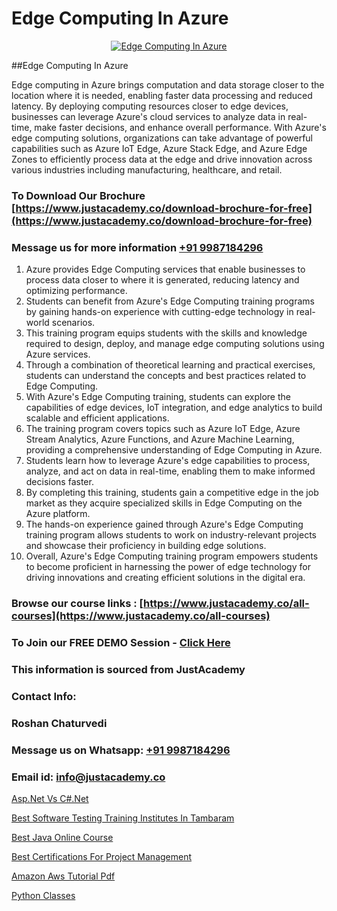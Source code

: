 # Edge Computing In Azure

<p align="center">
  <a href="https://justacademy.co/course-detail/microsoft-azure-training">
    <img src="https://justacademy.co/storage2/course_image/1708336833_course_image.png" alt="Edge Computing In Azure">
  </a>
</p>
##Edge Computing In Azure

Edge computing in Azure brings computation and data storage closer to the location where it is needed, enabling faster data processing and reduced latency. By deploying computing resources closer to edge devices, businesses can leverage Azure's cloud services to analyze data in real-time, make faster decisions, and enhance overall performance. With Azure's edge computing solutions, organizations can take advantage of powerful capabilities such as Azure IoT Edge, Azure Stack Edge, and Azure Edge Zones to efficiently process data at the edge and drive innovation across various industries including manufacturing, healthcare, and retail.
### To Download Our Brochure [https://www.justacademy.co/download-brochure-for-free](https://www.justacademy.co/download-brochure-for-free)
### Message us for more information [+91 9987184296](https://api.whatsapp.com/send?phone=919987184296)
1) Azure provides Edge Computing services that enable businesses to process data closer to where it is generated, reducing latency and optimizing performance.
2) Students can benefit from Azure's Edge Computing training programs by gaining hands-on experience with cutting-edge technology in real-world scenarios.
3) This training program equips students with the skills and knowledge required to design, deploy, and manage edge computing solutions using Azure services.
4) Through a combination of theoretical learning and practical exercises, students can understand the concepts and best practices related to Edge Computing.
5) With Azure's Edge Computing training, students can explore the capabilities of edge devices, IoT integration, and edge analytics to build scalable and efficient applications.
6) The training program covers topics such as Azure IoT Edge, Azure Stream Analytics, Azure Functions, and Azure Machine Learning, providing a comprehensive understanding of Edge Computing in Azure.
7) Students learn how to leverage Azure's edge capabilities to process, analyze, and act on data in real-time, enabling them to make informed decisions faster.
8) By completing this training, students gain a competitive edge in the job market as they acquire specialized skills in Edge Computing on the Azure platform.
9) The hands-on experience gained through Azure's Edge Computing training program allows students to work on industry-relevant projects and showcase their proficiency in building edge solutions.
10) Overall, Azure's Edge Computing training program empowers students to become proficient in harnessing the power of edge technology for driving innovations and creating efficient solutions in the digital era.

### Browse our course links : [https://www.justacademy.co/all-courses](https://www.justacademy.co/all-courses) 
### To Join our FREE DEMO Session - [Click Here](https://www.justacademy.co/register-for-course-demo)


### This information is sourced from JustAcademy
### Contact Info:
### Roshan Chaturvedi
### Message us on Whatsapp: [+91 9987184296](https://api.whatsapp.com/send?phone=919987184296)
### Email id: [info@justacademy.co](mailto:info@justacademy.co)
                
[Asp.Net Vs C#.Net](https://www.linkedin.com/pulse/aspnet-vs-cnet-software-training-mountain-view-osxye?trackingId=eql4XjBiAePRz6R%2B2AFvog%3D%3D&lipi=urn%3Ali%3Apage%3Ad_flagship3_company_admin%3BmPS%2BIVBvQs6ee2jjU4LMiw%3D%3D)

[Best Software Testing Training Institutes In Tambaram](https://www.linkedin.com/pulse/best-software-testing-training-institutes-tambaram-xiw0f?trackingId=1akWBM%2FcP%2FjYMY4veOMnVQ%3D%3D&lipi=urn%3Ali%3Apage%3Ad_flagship3_company_admin%3BCp0x2GOYQ7yuHLQJq%2Fwubg%3D%3D)

[Best Java Online Course](https://medium.com/@AkashSingh2052/best-java-online-course-0f3c2be31a26)

[Best Certifications For Project Management](https://medium.com/@shivamja27/best-certifications-for-project-management-c3566e866176)

[Amazon Aws Tutorial Pdf](https://justacademyin.github.io/justacademy/amazon-aws-tutorial-pdf)

[Python Classes](https://justacademyin.github.io/justacademy/python-classes)

